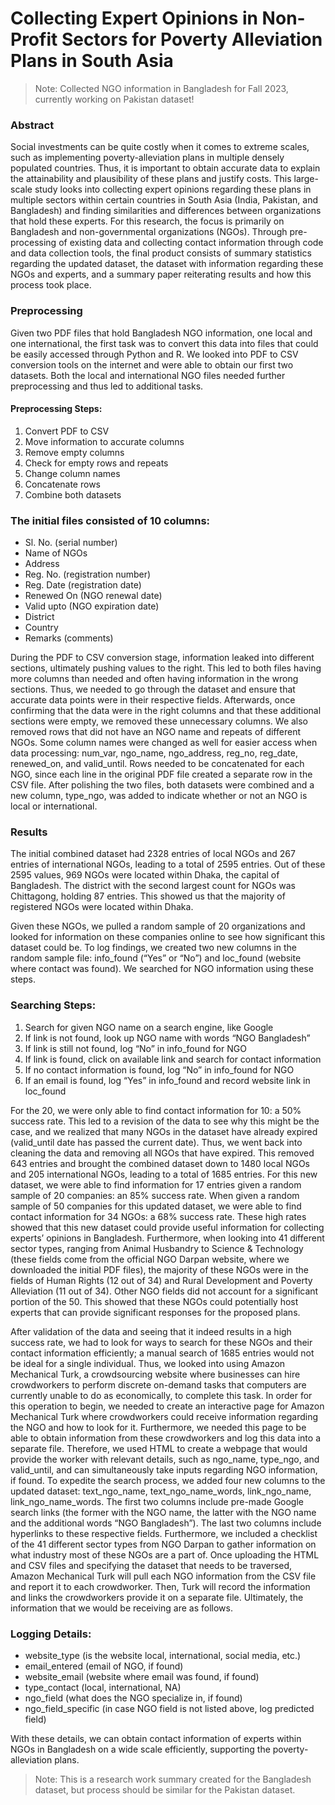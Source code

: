 # Collecting Expert Opinions in Non-Profit Sectors for Poverty Alleviation Plans in South Asia
> Note: Collected NGO information in Bangladesh for Fall 2023, currently working on Pakistan dataset!

### Abstract

Social investments can be quite costly when it comes to extreme scales, such as implementing poverty-alleviation plans in multiple densely populated countries. Thus, it is important to obtain accurate data to explain the attainability and plausibility of these plans and justify costs. This large-scale study looks into collecting expert opinions regarding these plans in multiple sectors within certain countries in South Asia (India, Pakistan, and Bangladesh) and finding similarities and differences between organizations that hold these experts. For this research, the focus is primarily on Bangladesh and non-governmental organizations (NGOs). Through pre-processing of existing data and collecting contact information through code and data collection tools, the final product consists of summary statistics regarding the updated dataset, the dataset with information regarding these NGOs and experts, and a summary paper reiterating results and how this process took place.

### Preprocessing

Given two PDF files that hold Bangladesh NGO information, one local and one international, the first task was to convert this data into files that could be easily accessed through Python and R. We looked into PDF to CSV conversion tools on the internet and were able to obtain our first two datasets. Both the local and international NGO files needed further preprocessing and thus led to additional tasks.

#### Preprocessing Steps:

1. Convert PDF to CSV
2. Move information to accurate columns
3. Remove empty columns
4. Check for empty rows and repeats
5. Change column names
6. Concatenate rows
7. Combine both datasets

### The initial files consisted of 10 columns:
 
- Sl. No. (serial number)
- Name of NGOs
- Address
- Reg. No. (registration number)
- Reg. Date (registration date)
- Renewed On (NGO renewal date)
- Valid upto (NGO expiration date)
- District
- Country
- Remarks (comments)
  
During the PDF to CSV conversion stage, information leaked into different sections, ultimately pushing values to the right. This led to both files having more columns than needed and often having information in the wrong sections. Thus, we needed to go through the dataset and ensure that accurate data points were in their respective fields. Afterwards, once confirming that the data were in the right columns and that these additional sections were empty, we removed these unnecessary columns. We also removed rows that did not have an NGO name and repeats of different NGOs.  Some column names were changed as well for easier access when data processing: num_var, ngo_name, ngo_address, reg_no, reg_date, renewed_on, and valid_until. Rows needed to be concatenated for each NGO, since each line in the original PDF file created a separate row in the CSV file. After polishing the two files, both datasets were combined and a new column, type_ngo, was added to indicate whether or not an NGO is local or international. 

### Results

The initial combined dataset had 2328 entries of local NGOs and 267 entries of international NGOs, leading to a total of 2595 entries. Out of these 2595 values, 969 NGOs were located within Dhaka, the capital of Bangladesh. The district with the second largest count for NGOs was Chittagong, holding 87 entries. This showed us that the majority of registered NGOs were located within Dhaka. 

Given these NGOs, we pulled a random sample of 20 organizations and looked for information on these companies online to see how significant this dataset could be. To log findings, we created two new columns in the random sample file: info_found (“Yes” or “No”) and loc_found (website where contact was found). We searched for NGO information using these steps.

### Searching Steps:

1. Search for given NGO name on a search engine, like Google
2. If link is not found, look up NGO name with words “NGO Bangladesh”
3. If link is still not found, log “No” in info_found for NGO
4. If link is found, click on available link and search for contact information
5. If no contact information is found, log “No” in info_found for NGO
6. If an email is found, log “Yes” in info_found and record website link in loc_found

For the 20, we were only able to find contact information for 10: a 50% success rate. This led to a revision of the data to see why this might be the case, and we realized that many NGOs in the dataset have already expired (valid_until date has passed the current date). Thus, we went back into cleaning the data and removing all NGOs that have expired. This removed 643 entries and brought the combined dataset down to 1480 local NGOs and 205 international NGOs, leading to a total of 1685 entries. For this new dataset, we were able to find information for 17 entries given a random sample of 20 companies: an 85% success rate. When given a random sample of 50 companies for this updated dataset, we were able to find contact information for 34 NGOs: a 68% success rate. These high rates showed that this new dataset could provide useful information for collecting experts’ opinions in Bangladesh. Furthermore, when looking into 41 different sector types, ranging from Animal Husbandry to Science & Technology (these fields come from the official NGO Darpan website, where we downloaded the initial PDF files), the majority of these NGOs were in the fields of Human Rights (12 out of 34) and Rural Development and Poverty Alleviation (11 out of 34). Other NGO fields did not account for a significant portion of the 50. This showed that these NGOs could potentially host experts that can provide significant responses for the proposed plans.

After validation of the data and seeing that it indeed results in a high success rate, we had to look for ways to search for these NGOs and their contact information efficiently; a manual search of 1685 entries would not be ideal for a single individual. Thus, we looked into using Amazon Mechanical Turk, a crowdsourcing website where businesses can hire crowdworkers to perform discrete on-demand tasks that computers are currently unable to do as economically, to complete this task. In order for this operation to begin, we needed to create an interactive page for Amazon Mechanical Turk where crowdworkers could receive information regarding the NGO and how to look for it. Furthermore, we needed this page to be able to obtain information from these crowdworkers and log this data into a separate file. Therefore, we used HTML to create a webpage that would provide the worker with relevant details, such as ngo_name, type_ngo, and valid_until, and can simultaneously take inputs regarding NGO information, if found. To expedite the search process, we added four new columns to the updated dataset: text_ngo_name, text_ngo_name_words, link_ngo_name, link_ngo_name_words. The first two columns include pre-made Google search links (the former with the NGO name, the latter with the NGO name and the additional words “NGO Bangladesh”). The last two columns include hyperlinks to these respective fields. Furthermore, we included a checklist of the 41 different sector types from NGO Darpan to gather information on what industry most of these NGOs are a part of. Once uploading the HTML and CSV files and specifying the dataset that needs to be traversed, Amazon Mechanical Turk will pull each NGO information from the CSV file and report it to each crowdworker. Then, Turk will record the information and links the crowdworkers provide it on a separate file. Ultimately, the information that we would be receiving are as follows.

### Logging Details:

- website_type (is the website local, international, social media, etc.)
- email_entered (email of NGO, if found)
- website_email (website where email was found, if found)
- type_contact (local, international, NA)
- ngo_field (what does the NGO specialize in, if found)
- ngo_field_specific (in case NGO field is not listed above, log predicted field)

With these details, we can obtain contact information of experts within NGOs in Bangladesh on a wide scale efficiently, supporting the poverty-alleviation plans.

> Note: This is a research work summary created for the Bangladesh dataset, but process should be similar for the Pakistan dataset.
